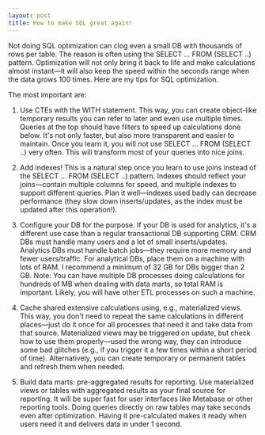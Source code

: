```yaml
---
layout: post
title: How to make SQL great again!
---
```

Not doing SQL optimization can clog even a small DB with thousands of rows per table. The reason is often using the SELECT ... FROM (SELECT ..) pattern. Optimization will not only bring it back to life and make calculations almost instant—it will also keep the speed within the seconds range when the data grows 100 times. Here are my tips for SQL optimization. 

The most important are:

1. Use CTEs with the WITH statement.
This way, you can create object-like temporary results you can refer to later and even use multiple times.
Queries at the top should have filters to speed up calculations done below.
It's not only faster, but also more transparent and easier to maintain.
Once you learn it, you will not use SELECT ... FROM (SELECT ..) very often.
This will transform most of your queries into nice joins.

2. Add indexes!
This is a natural step once you learn to use joins instead of the SELECT ... FROM (SELECT ..) pattern.
Indexes should reflect your joins—contain multiple columns for speed, and multiple indexes to support different queries.
Plan it well—indexes used badly can decrease performance (they slow down inserts/updates, as the index must be updated after this operation!).

3. Configure your DB for the purpose.
If your DB is used for analytics, it's a different use case than a regular transactional DB supporting CRM.
CRM DBs must handle many users and a lot of small inserts/updates.
Analytics DBs must handle batch jobs—they require more memory and fewer users/traffic.
For analytical DBs, place them on a machine with lots of RAM.
I recommend a minimum of 32 GB for DBs bigger than 2 GB.
Note: You can have multiple DB processes doing calculations for hundreds of MB when dealing with data marts, so total RAM is important.
Likely, you will have other ETL processes on such a machine.

4. Cache shared extensive calculations using, e.g., materialized views.
This way, you don't need to repeat the same calculations in different places—just do it once for all processes that need it and take data from that source.
Materialized views may be triggered on update, but check how to use them properly—used the wrong way, they can introduce some bad glitches (e.g., if you trigger it a few times within a short period of time).
Alternatively, you can create temporary or permanent tables and refresh them when needed.

5. Build data marts: pre-aggregated results for reporting.
Use materialized views or tables with aggregated results as your final source for reporting.
It will be super fast for user interfaces like Metabase or other reporting tools.
Doing queries directly on raw tables may take seconds even after optimization.
Having it pre-calculated makes it ready when users need it and delivers data in under 1 second.
